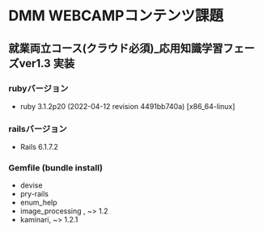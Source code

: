 # DMM WEBCAMPコンテンツ課題

## 就業両立コース(クラウド必須)_応用知識学習フェーズver1.3 実装

### rubyバージョン
- ruby 3.1.2p20 (2022-04-12 revision 4491bb740a) [x86_64-linux]

### railsバージョン
- Rails 6.1.7.2

### Gemfile (bundle install)
- devise
- pry-rails
- enum_help
- image_processing , ~> 1.2
- kaminari, ~> 1.2.1